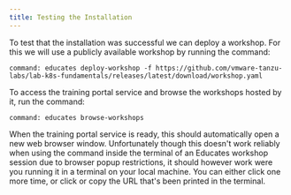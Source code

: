 ```yaml
---
title: Testing the Installation
---
```


To test that the installation was successful we can deploy a workshop. For this
we will use a publicly available workshop by running the command:

```terminal:execute
command: educates deploy-workshop -f https://github.com/vmware-tanzu-labs/lab-k8s-fundamentals/releases/latest/download/workshop.yaml
```

To access the training portal service and browse the workshops hosted by it,
run the command:

```terminal:execute
command: educates browse-workshops
```

When the training portal service is ready, this should automatically open a new
web browser window. Unfortunately though this doesn't work reliably when using
the command inside the terminal of an Educates workshop session due to browser
popup restrictions, it should however work were you running it in a terminal on
your local machine. You can either click one more time, or click or copy the URL
that's been printed in the terminal.